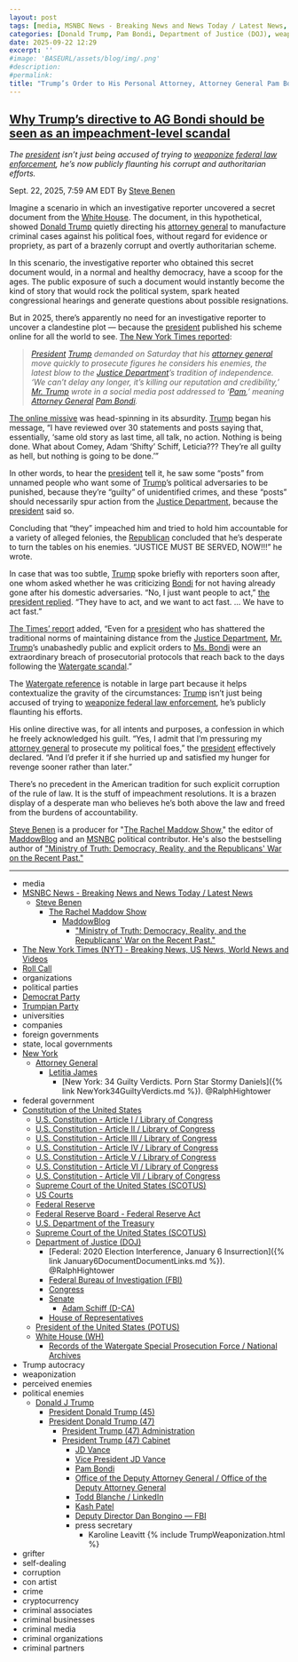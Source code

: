 ```yaml
---
layout: post
tags: [media, MSNBC News - Breaking News and News Today / Latest News, Steve Benen, The Rachel Maddow Show, MaddowBlog, “Ministry of Truth –  Democracy Reality and the Republicans’ War on the Recent Past.”, The New York Times (NYT) - Breaking News US News World News and Videos, Roll Call, organizations, political parties, Democrat Party, Trumpian Party, universities, companies, foreign governments, state local governments, New York, Attorney General, Letitia James, New York –  34 Guilty Verdicts. Porn Star Stormy Daniels. @RalphHightower, federal government, Constitution of the United States, U.S. Constitution - Article I / Library of Congress, U.S. Constitution - Article II / Library of Congress, U.S. Constitution - Article III / Library of Congress, U.S. Constitution - Article IV / Library of Congress, U.S. Constitution - Article V / Library of Congress, U.S. Constitution - Article VI / Library of Congress, U.S. Constitution - Article VII / Library of Congress, Supreme Court of the United States (SCOTUS), US Courts, Federal Reserve, Federal Reserve Board - Federal Reserve Act, U.S. Department of the Treasury, Supreme Court of the United States (SCOTUS), Department of Justice (DOJ), Federal –  2020 Election Interference January 6 Insurrection. @RalphHightower, Federal Bureau of Investigation (FBI), Congress, Senate, Adam Schiff (D-CA), House of Representatives, President of the United States (POTUS), White House (WH), Records of the Watergate Special Prosecution Force / National Archives, Trump autocracy, Donald J Trump, President Donald Trump (45), President Donald Trump (47), President Trump (47) Administration, President Trump (47) Cabinet, JD Vance, Vice President JD Vance, Pam Bondi, Office of the Deputy Attorney General / Office of the Deputy Attorney General, Todd Blanche / LinkedIn, Kash Patel, Deputy Director Dan Bongino — FBI, press secretary, Karoline Leavitt, grifter, self-dealing, corruption, con artist, crime, cryptocurrency, criminal associates, criminal businesses, criminal media, criminal organizations, criminal partners]
categories: [Donald Trump, Pam Bondi, Department of Justice (DOJ), weaponization, perceived enemies, political enemies]
date: 2025-09-22 12:29
excerpt: ''
#image: 'BASEURL/assets/blog/img/.png'
#description:
#permalink:
title: "Trump’s Order to His Personal Attorney, Attorney General Pam Bondi, to Persecute His Perceived Political Enemies Is an Impeachable Moment"
---
```


## [Why Trump’s directive to AG Bondi should be seen as an impeachment-level scandal](https://www.msnbc.com/rachel-maddow-show/maddowblog/trumps-directive-ag-bondi-seen-impeachment-level-scandal-rcna232888)

*The [president](https://www.whitehouse.gov/) isn’t just being accused of trying to [weaponize federal law enforcement](https://www.whitehouse.gov/presidential-actions/2025/01/ending-the-weaponization-of-the-federal-government/), he’s now publicly flaunting his corrupt and authoritarian efforts.*

Sept. 22, 2025, 7:59 AM EDT
By [Steve Benen](https://www.msnbc.com/author/steve-benen-ncpn433601)

Imagine a scenario in which an investigative reporter uncovered a secret document from the [White House](https://www.whitehouse.gov/). The document, in this hypothetical, showed [Donald Trump](https://www.donaldjtrump.com/) quietly directing his [attorney general](https://www.justice.gov/,) to manufacture criminal cases against his political foes, without regard for evidence or propriety, as part of a brazenly corrupt and overtly authoritarian scheme.

In this scenario, the investigative reporter who obtained this secret document would, in a normal and healthy democracy, have a scoop for the ages. The public exposure of such a document would instantly become the kind of story that would rock the political system, spark heated congressional hearings and generate questions about possible resignations.

But in 2025, there’s apparently no need for an investigative reporter to uncover a clandestine plot — because the [president](https://www.whitehouse.gov/) published his scheme online for all the world to see. [The New York Times reported](https://www.nytimes.com/2025/09/20/us/politics/trump-justice-department-us-attorneys.html):

> *[President](https://www.whitehouse.gov/) [Trump](https://www.donaldjtrump.com/) demanded on Saturday that his [attorney general](https://www.justice.gov/) move quickly to prosecute figures he considers his enemies, the latest blow to the [Justice Department](https://www.justice.gov/)’s tradition of independence. ‘We can’t delay any longer, it’s killing our reputation and credibility,’ [Mr. Trump](https://www.donaldjtrump.com/) wrote in a social media post addressed to ‘[Pam](https://www.justice.gov/ag/staff-profile/meet-attorney-general),’ meaning [Attorney General](https://www.justice.gov/) [Pam Bondi](https://www.justice.gov/ag/staff-profile/meet-attorney-general).*

[The online missive](https://truthsocial.com/@realDonaldTrump/115239044548033727) was head-spinning in its absurdity. [Trump](https://www.donaldjtrump.com/) began his message, “I have reviewed over 30 statements and posts saying that, essentially, ‘same old story as last time, all talk, no action. Nothing is being done. What about Comey, Adam ‘Shifty’ Schiff, Leticia??? They’re all guilty as hell, but nothing is going to be done.’”

In other words, to hear the [president](https://www.whitehouse.gov/) tell it, he saw some “posts” from unnamed people who want some of [Trump](https://www.donaldjtrump.com/)’s political adversaries to be punished, because they’re “guilty” of unidentified crimes, and these “posts” should necessarily spur action from the [Justice Department](https://www.justice.gov/), because the [president](https://www.whitehouse.gov/) said so.

Concluding that “they” impeached him and tried to hold him accountable for a variety of alleged felonies, the [Republican](https://www.gop.com/) concluded that he’s desperate to turn the tables on his enemies. “JUSTICE MUST BE SERVED, NOW!!!” he wrote.

In case that was too subtle, [Trump](https://www.donaldjtrump.com/) spoke briefly with reporters soon after, one whom asked whether he was criticizing [Bondi](https://www.justice.gov/ag/staff-profile/meet-attorney-general) for not having already gone after his domestic adversaries. “No, I just want people to act,” [the president replied](https://rollcall.com/factbase/trump/transcript/donald-trump-press-gaggle-before-marine-one-departure-september-20-2025/). “They have to act, and we want to act fast. ... We have to act fast.”

[The Times’ report](https://www.nytimes.com/2025/09/20/us/politics/trump-justice-department-us-attorneys.html) added, “Even for a [president](https://www.whitehouse.gov/) who has shattered the traditional norms of maintaining distance from the [Justice Department](https://www.justice.gov/), [Mr. Trump](https://www.donaldjtrump.com/)’s unabashedly public and explicit orders to [Ms. Bondi](https://www.justice.gov/ag/staff-profile/meet-attorney-general) were an extraordinary breach of prosecutorial protocols that reach back to the days following the [Watergate scandal](https://www.archives.gov/research/investigations/watergate).”

The [Watergate reference](https://www.archives.gov/research/investigations/watergate) is notable in large part because it helps contextualize the gravity of the circumstances: [Trump](https://www.donaldjtrump.com/) isn’t just being accused of trying to [weaponize federal law enforcement](https://www.whitehouse.gov/presidential-actions/2025/01/ending-the-weaponization-of-the-federal-government/), he’s publicly flaunting his efforts.

His online directive was, for all intents and purposes, a confession in which he freely acknowledged his guilt. “Yes, I admit that I’m pressuring my [attorney general](https://www.justice.gov/) to prosecute my political foes,” the [president](https://www.whitehouse.gov/) effectively declared. “And I’d prefer it if she hurried up and satisfied my hunger for revenge sooner rather than later.”

There’s no precedent in the American tradition for such explicit corruption of the rule of law. It is the stuff of impeachment resolutions. It is a brazen display of a desperate man who believes he’s both above the law and freed from the burdens of accountability.

[Steve Benen](https://www.msnbc.com/author/steve-benen-ncpn433601) is a producer for "[The Rachel Maddow Show](https://www.msnbc.com/rachel-maddow-show)," the editor of [MaddowBlog](https://www.msnbc.com/rachel-maddow-show) and an [MSNBC](https://www.msnbc.com/) political contributor. He's also the bestselling author of ["Ministry of Truth: Democracy, Reality, and the Republicans' War on the Recent Past."](https://www.harpercollins.com/products/ministry-of-truth-steve-benen)

----
- media
- [MSNBC News - Breaking News and News Today / Latest News](https://www.msnbc.com/)
    - [Steve Benen](https://www.msnbc.com/author/steve-benen-ncpn433601)
        - [The Rachel Maddow Show](https://www.msnbc.com/rachel-maddow-show)
            - [MaddowBlog](https://www.msnbc.com/rachel-maddow-show)
                - ["Ministry of Truth: Democracy, Reality, and the Republicans' War on the Recent Past."](https://www.harpercollins.com/products/ministry-of-truth-steve-benen)
- [The New York Times (NYT) - Breaking News, US News, World News and Videos](https://www.nytimes.com/)
- [Roll Call](https://rollcall.com/)
- organizations
- political parties
- [Democrat Party](https://www.democrats.org/)
- [Trumpian Party](https://www.gop.com/)
- universities
- companies
- foreign governments
- state, local governments
- [New York](https://www.ny.gov/)
    - [Attorney General](https://ag.ny.gov/)
        - [Letitia James](https://ag.ny.gov/about/meet-letitia-james)
            - [New York: 34 Guilty Verdicts. Porn Star Stormy Daniels]({% link NewYork34GuiltyVerdicts.md %}). @RalphHightower
- federal government
- [Constitution of the United States](https://constitution.congress.gov/constitution/)
    - [U.S. Constitution - Article I / Library of Congress](https://constitution.congress.gov/constitution/article-1/)
    - [U.S. Constitution - Article II / Library of Congress](https://constitution.congress.gov/constitution/article-2/)
    - [U.S. Constitution - Article III / Library of Congress](https://constitution.congress.gov/constitution/article-3/)
    - [U.S. Constitution - Article IV / Library of Congress](https://constitution.congress.gov/constitution/article-4/)
    - [U.S. Constitution - Article V / Library of Congress](https://constitution.congress.gov/constitution/article-5/)
    - [U.S. Constitution - Article VI / Library of Congress](https://constitution.congress.gov/constitution/article-6/)
    - [U.S. Constitution - Article VII / Library of Congress](https://constitution.congress.gov/constitution/article-7/)
    - [Supreme Court of the United States (SCOTUS)](https://www.supremecourt.gov/)
    - [US Courts](https://www.uscourts.gov/)
    - [Federal Reserve](https;//www.federalreserve.gov/)
    - [Federal Reserve Board - Federal Reserve Act](https://www.federalreserve.gov/aboutthefed/fract.htm)
    - [U.S. Department of the Treasury](https://home.treasury.gov/)
    - [Supreme Court of the United States (SCOTUS)](https://www.supremecourt.gov/)
    - [Department of Justice (DOJ)](https://www.justice.gov/)
        - [Federal: 2020 Election Interference, January 6 Insurrection]({% link January6DocumentDocumentLinks.md %}). @RalphHightower
        - [Federal Bureau of Investigation (FBI)](https://www.fbi.gov/)
        - [Congress](https://www.congress.gov/)
        - [Senate](https://www.senate.gov/)
            - [Adam Schiff (D-CA)](https://www.schiff.senate.gov/)
        - [House of Representatives](https://www.house.gov/)
     - [President of the United States (POTUS)](https://www.whitehouse.gov/)
    - [White House (WH)](https://www.whitehouse.gov/)
        - [Records of the Watergate Special Prosecution Force / National Archives](https://www.archives.gov/research/investigations/watergate)
- Trump autocracy
- weaponization
- perceived enemies
- political enemies
    - [Donald J Trump](https://www.donaldjtrump.com/)
        - [President Donald Trump (45)](https://trumpwhitehouse.archives.gov/)
        - [President Donald Trump (47)](https://www.whitehouse.gov/administration/donald-j-trump/)
            - [President Trump (47) Administration](https://www.whitehouse.gov/administration/)
            - [President Trump (47) Cabinet](https://www.whitehouse.gov/administration/the-cabinet/)
                - [JD Vance](https://www.linkedin.com/in/jd-vance-770a9047/)
                - [Vice President JD Vance](https://www.whitehouse.gov/administration/jd-vance/)
                - [Pam Bondi](https://www.justice.gov/ag/staff-profile/meet-attorney-general)
                - [Office of the Deputy Attorney General / Office of the Deputy Attorney General](https://www.justice.gov/dag)
                - [Todd Blanche / LinkedIn](https://www.linkedin.com/in/toddblanche/)
                - [Kash Patel](https://www.fbi.gov/about/leadership-and-structure/director-patel)
                - [Deputy Director Dan Bongino — FBI](https://www.fbi.gov/about/leadership-and-structure/deputy-director-dan-bongino)
                - press secretary
                    - Karoline Leavitt
{% include TrumpWeaponization.html %}
- grifter
- self-dealing
- corruption
- con artist
- crime
- cryptocurrency
- criminal associates
- criminal businesses
- criminal media
- criminal organizations
- criminal partners
